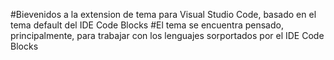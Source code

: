 #Bievenidos a la extension de tema para Visual Studio Code, basado en el tema default del IDE Code Blocks 
#El tema se encuentra pensado, principalmente, para trabajar con los lenguajes sorportados por el IDE Code Blocks 
